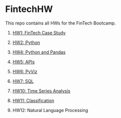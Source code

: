 # FintechHW

This repo contains all HWs for the FinTech Bootcamp.

1. [HW1: FinTech Case Study](HW1_FinTech)

2. [HW2: Python](HW2_Python)

3. [HW4: Python and Pandas](HW4_Pandas)

4. [HW5: APIs](HW5_APIs)

5. [HW6: PyViz](HW6_PyViz)

6. [HW7: SQL](HW7_SQL)

7. [HW10: Time Series Analysis](HW10_Time_Series)

8. [HW11: Classification](HW11_Classification)

9. HW12: Natural Language Processing